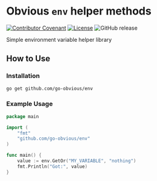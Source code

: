 # Obvious `env` helper methods

[![Contributor Covenant](https://img.shields.io/badge/Contributor%20Covenant-2.1-4baaaa.svg)](CODE-OF-CONDUCT.md)
[![License](https://img.shields.io/badge/License-Apache%202.0-blue.svg)](LICENSE)
![GitHub release](https://img.shields.io/github/release/go-obvious/env.svg)


Simple environment variable helper library

## How to Use


### Installation

```sh
go get github.com/go-obvious/env
```

### Example Usage

```go
package main

import (
    "fmt"
    "github.com/go-obvious/env"
)

func main() {
    value := env.GetOr("MY_VARIABLE", "nothing")
    fmt.Println("Got:", value)
}
```
